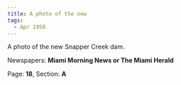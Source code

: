 ```yaml
---  
title: A photo of the new  
tags:  
  - Apr 1950  
---  
```

  
A photo of the new Snapper Creek dam.  
  
Newspapers: **Miami Morning News or The Miami Herald**  
  
Page: **18**, Section: **A** 
